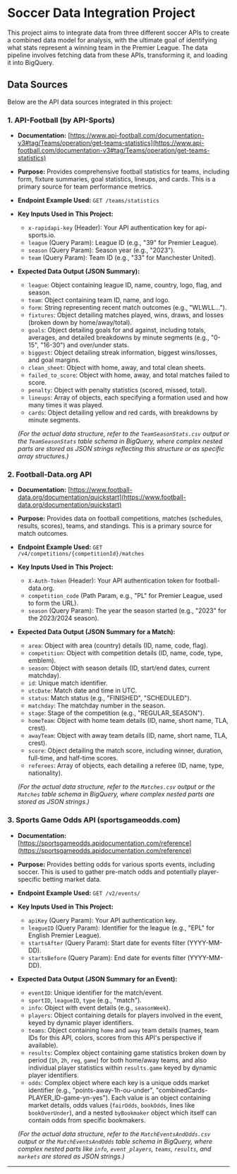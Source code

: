 # Soccer Data Integration Project

This project aims to integrate data from three different soccer APIs to create a combined data model for analysis, with the ultimate goal of identifying what stats represent a winning team in the Premier League. The data pipeline involves fetching data from these APIs, transforming it, and loading it into BigQuery.

## Data Sources

Below are the API data sources integrated in this project:

### 1. API-Football (by API-Sports)

* **Documentation:** [https://www.api-football.com/documentation-v3#tag/Teams/operation/get-teams-statistics](https://www.api-football.com/documentation-v3#tag/Teams/operation/get-teams-statistics)
* **Purpose:** Provides comprehensive football statistics for teams, including form, fixture summaries, goal statistics, lineups, and cards. This is a primary source for team performance metrics.
* **Endpoint Example Used:** `GET /teams/statistics`
* **Key Inputs Used in This Project:**
    * `x-rapidapi-key` (Header): Your API authentication key for api-sports.io.
    * `league` (Query Param): League ID (e.g., "39" for Premier League).
    * `season` (Query Param): Season year (e.g., "2023").
    * `team` (Query Param): Team ID (e.g., "33" for Manchester United).
* **Expected Data Output (JSON Summary):**
    * `league`: Object containing league ID, name, country, logo, flag, and season.
    * `team`: Object containing team ID, name, and logo.
    * `form`: String representing recent match outcomes (e.g., "WLWLL...").
    * `fixtures`: Object detailing matches played, wins, draws, and losses (broken down by home/away/total).
    * `goals`: Object detailing goals for and against, including totals, averages, and detailed breakdowns by minute segments (e.g., "0-15", "16-30") and over/under stats.
    * `biggest`: Object detailing streak information, biggest wins/losses, and goal margins.
    * `clean_sheet`: Object with home, away, and total clean sheets.
    * `failed_to_score`: Object with home, away, and total matches failed to score.
    * `penalty`: Object with penalty statistics (scored, missed, total).
    * `lineups`: Array of objects, each specifying a formation used and how many times it was played.
    * `cards`: Object detailing yellow and red cards, with breakdowns by minute segments.

    *(For the actual data structure, refer to the `TeamSeasonStats.csv` output or the `TeamSeasonStats` table schema in BigQuery, where complex nested parts are stored as JSON strings reflecting this structure or as specific array structures.)*

### 2. Football-Data.org API

* **Documentation:** [https://www.football-data.org/documentation/quickstart](https://www.football-data.org/documentation/quickstart)
* **Purpose:** Provides data on football competitions, matches (schedules, results, scores), teams, and standings. This is a primary source for match outcomes.
* **Endpoint Example Used:** `GET /v4/competitions/{competitionId}/matches`
* **Key Inputs Used in This Project:**
    * `X-Auth-Token` (Header): Your API authentication token for football-data.org.
    * `competition_code` (Path Param, e.g., "PL" for Premier League, used to form the URL).
    * `season` (Query Param): The year the season started (e.g., "2023" for the 2023/2024 season).
* **Expected Data Output (JSON Summary for a Match):**
    * `area`: Object with area (country) details (ID, name, code, flag).
    * `competition`: Object with competition details (ID, name, code, type, emblem).
    * `season`: Object with season details (ID, start/end dates, current matchday).
    * `id`: Unique match identifier.
    * `utcDate`: Match date and time in UTC.
    * `status`: Match status (e.g., "FINISHED", "SCHEDULED").
    * `matchday`: The matchday number in the season.
    * `stage`: Stage of the competition (e.g., "REGULAR_SEASON").
    * `homeTeam`: Object with home team details (ID, name, short name, TLA, crest).
    * `awayTeam`: Object with away team details (ID, name, short name, TLA, crest).
    * `score`: Object detailing the match score, including winner, duration, full-time, and half-time scores.
    * `referees`: Array of objects, each detailing a referee (ID, name, type, nationality).

    *(For the actual data structure, refer to the `Matches.csv` output or the `Matches` table schema in BigQuery, where complex nested parts are stored as JSON strings.)*

### 3. Sports Game Odds API (sportsgameodds.com)

* **Documentation:** [https://sportsgameodds.apidocumentation.com/reference](https://sportsgameodds.apidocumentation.com/reference)
* **Purpose:** Provides betting odds for various sports events, including soccer. This is used to gather pre-match odds and potentially player-specific betting market data.
* **Endpoint Example Used:** `GET /v2/events/`
* **Key Inputs Used in This Project:**
    * `apiKey` (Query Param): Your API authentication key.
    * `leagueID` (Query Param): Identifier for the league (e.g., "EPL" for English Premier League).
    * `startsAfter` (Query Param): Start date for events filter (YYYY-MM-DD).
    * `startsBefore` (Query Param): End date for events filter (YYYY-MM-DD).
* **Expected Data Output (JSON Summary for an Event):**
    * `eventID`: Unique identifier for the match/event.
    * `sportID`, `leagueID`, `type` (e.g., "match").
    * `info`: Object with event details (e.g., `seasonWeek`).
    * `players`: Object containing details for players involved in the event, keyed by dynamic player identifiers.
    * `teams`: Object containing `home` and `away` team details (names, team IDs for this API, colors, scores from this API's perspective if available).
    * `results`: Complex object containing game statistics broken down by period (`1h`, `2h`, `reg`, `game`) for both home/away teams, and also individual player statistics within `results.game` keyed by dynamic player identifiers.
    * `odds`: Complex object where each key is a unique odds market identifier (e.g., "points-away-1h-ou-under", "combinedCards-PLAYER_ID-game-yn-yes"). Each value is an object containing market details, odds values (`fairOdds`, `bookOdds`, lines like `bookOverUnder`), and a nested `byBookmaker` object which itself can contain odds from specific bookmakers.

    *(For the actual data structure, refer to the `MatchEventsAndOdds.csv` output or the `MatchEventsAndOdds` table schema in BigQuery, where complex nested parts like `info`, `event_players`, `teams`, `results`, and `markets` are stored as JSON strings.)*

---